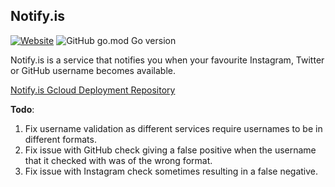 ## Notify.is

[![Website](https://img.shields.io/website?url=https%3A%2F%2Fnotify.is)](https://notify.is) ![GitHub go.mod Go version](https://img.shields.io/github/go-mod/go-version/oliverproud/notify.is)

Notify.is is a service that notifies you when your favourite Instagram, Twitter or GitHub username becomes available.

[Notify.is Gcloud Deployment Repository](https://github.com/oliverproud/notify.is-go)

**Todo**:
1. Fix username validation as different services require usernames to be in different formats.
2. Fix issue with GitHub check giving a false positive when the username that it checked with was of the wrong format.
3. Fix issue with Instagram check sometimes resulting in a false negative.
